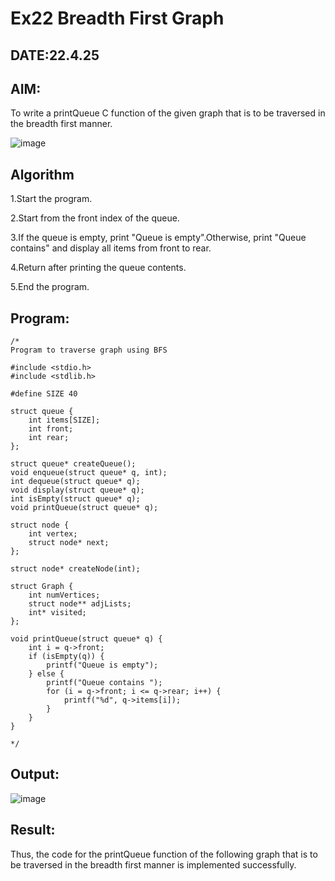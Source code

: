 # Ex22 Breadth First Graph
## DATE:22.4.25
## AIM:
To write a printQueue C function of the given graph that is to be traversed in the breadth first manner.

![image](https://github.com/user-attachments/assets/f483f48c-6af0-4027-a993-01c108a50933)


## Algorithm
1.Start the program.

2.Start from the front index of the queue.

3.If the queue is empty, print "Queue is empty".Otherwise, print "Queue contains" and display all items from front to rear.

4.Return after printing the queue contents.

5.End the program.

## Program:
```
/*
Program to traverse graph using BFS

#include <stdio.h>
#include <stdlib.h>

#define SIZE 40

struct queue {
    int items[SIZE];
    int front;
    int rear;
};

struct queue* createQueue();
void enqueue(struct queue* q, int);
int dequeue(struct queue* q);
void display(struct queue* q);
int isEmpty(struct queue* q);
void printQueue(struct queue* q);

struct node {
    int vertex;
    struct node* next;
};

struct node* createNode(int);

struct Graph {
    int numVertices;
    struct node** adjLists;
    int* visited;
};

void printQueue(struct queue* q) {
    int i = q->front;
    if (isEmpty(q)) {
        printf("Queue is empty");
    } else {
        printf("Queue contains ");
        for (i = q->front; i <= q->rear; i++) {
            printf("%d", q->items[i]);
        }
    }
}
 
*/
```

## Output:

![image](https://github.com/user-attachments/assets/bd518f83-340d-4486-b3d3-9fc1a09b6773)


## Result:
Thus, the code for the printQueue function of the following graph that is to be traversed in the breadth first manner is implemented successfully.
